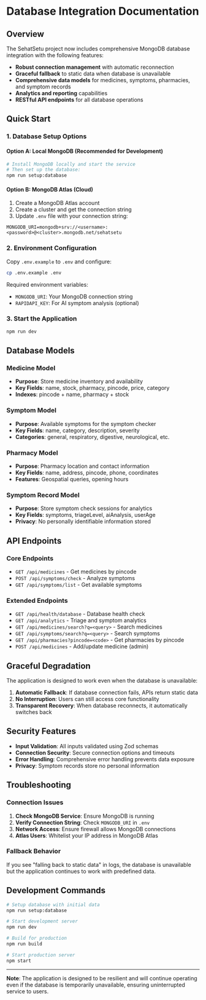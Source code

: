 # Database Integration Documentation

## Overview

The SehatSetu project now includes comprehensive MongoDB database integration with the following features:

- **Robust connection management** with automatic reconnection
- **Graceful fallback** to static data when database is unavailable
- **Comprehensive data models** for medicines, symptoms, pharmacies, and symptom records
- **Analytics and reporting** capabilities
- **RESTful API endpoints** for all database operations

## Quick Start

### 1. Database Setup Options

#### Option A: Local MongoDB (Recommended for Development)
```bash
# Install MongoDB locally and start the service
# Then set up the database:
npm run setup:database
```

#### Option B: MongoDB Atlas (Cloud)
1. Create a MongoDB Atlas account
2. Create a cluster and get the connection string
3. Update `.env` file with your connection string:
```
MONGODB_URI=mongodb+srv://<username>:<password>@<cluster>.mongodb.net/sehatsetu
```

### 2. Environment Configuration

Copy `.env.example` to `.env` and configure:
```bash
cp .env.example .env
```

Required environment variables:
- `MONGODB_URI`: Your MongoDB connection string
- `RAPIDAPI_KEY`: For AI symptom analysis (optional)

### 3. Start the Application
```bash
npm run dev
```

## Database Models

### Medicine Model
- **Purpose**: Store medicine inventory and availability
- **Key Fields**: name, stock, pharmacy, pincode, price, category
- **Indexes**: pincode + name, pharmacy + stock

### Symptom Model
- **Purpose**: Available symptoms for the symptom checker
- **Key Fields**: name, category, description, severity
- **Categories**: general, respiratory, digestive, neurological, etc.

### Pharmacy Model
- **Purpose**: Pharmacy location and contact information
- **Key Fields**: name, address, pincode, phone, coordinates
- **Features**: Geospatial queries, opening hours

### Symptom Record Model
- **Purpose**: Store symptom check sessions for analytics
- **Key Fields**: symptoms, triageLevel, aiAnalysis, userAge
- **Privacy**: No personally identifiable information stored

## API Endpoints

### Core Endpoints
- `GET /api/medicines` - Get medicines by pincode
- `POST /api/symptoms/check` - Analyze symptoms
- `GET /api/symptoms/list` - Get available symptoms

### Extended Endpoints
- `GET /api/health/database` - Database health check
- `GET /api/analytics` - Triage and symptom analytics
- `GET /api/medicines/search?q=<query>` - Search medicines
- `GET /api/symptoms/search?q=<query>` - Search symptoms
- `GET /api/pharmacies?pincode=<code>` - Get pharmacies by pincode
- `POST /api/medicines` - Add/update medicine (admin)

## Graceful Degradation

The application is designed to work even when the database is unavailable:

1. **Automatic Fallback**: If database connection fails, APIs return static data
2. **No Interruption**: Users can still access core functionality
3. **Transparent Recovery**: When database reconnects, it automatically switches back

## Security Features

- **Input Validation**: All inputs validated using Zod schemas
- **Connection Security**: Secure connection options and timeouts
- **Error Handling**: Comprehensive error handling prevents data exposure
- **Privacy**: Symptom records store no personal information

## Troubleshooting

### Connection Issues
1. **Check MongoDB Service**: Ensure MongoDB is running
2. **Verify Connection String**: Check `MONGODB_URI` in `.env`
3. **Network Access**: Ensure firewall allows MongoDB connections
4. **Atlas Users**: Whitelist your IP address in MongoDB Atlas

### Fallback Behavior
If you see "falling back to static data" in logs, the database is unavailable but the application continues to work with predefined data.

## Development Commands

```bash
# Setup database with initial data
npm run setup:database

# Start development server
npm run dev

# Build for production
npm run build

# Start production server
npm start
```

---

**Note**: The application is designed to be resilient and will continue operating even if the database is temporarily unavailable, ensuring uninterrupted service to users.